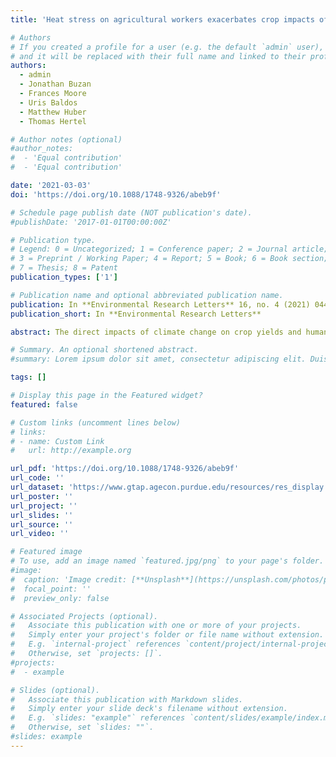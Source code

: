 ```yaml
---
title: 'Heat stress on agricultural workers exacerbates crop impacts of climate change'

# Authors
# If you created a profile for a user (e.g. the default `admin` user), write the username (folder name) here
# and it will be replaced with their full name and linked to their profile.
authors:
  - admin
  - Jonathan Buzan
  - Frances Moore
  - Uris Baldos
  - Matthew Huber
  - Thomas Hertel

# Author notes (optional)
#author_notes:
#  - 'Equal contribution'
#  - 'Equal contribution'

date: '2021-03-03'
doi: 'https://doi.org/10.1088/1748-9326/abeb9f'

# Schedule page publish date (NOT publication's date).
#publishDate: '2017-01-01T00:00:00Z'

# Publication type.
# Legend: 0 = Uncategorized; 1 = Conference paper; 2 = Journal article;
# 3 = Preprint / Working Paper; 4 = Report; 5 = Book; 6 = Book section;
# 7 = Thesis; 8 = Patent
publication_types: ['1']

# Publication name and optional abbreviated publication name.
publication: In **Environmental Research Letters** 16, no. 4 (2021) 044020
publication_short: In **Environmental Research Letters**

abstract: The direct impacts of climate change on crop yields and human health are both well-studied, but the interaction between the two have received little attention. Here we analyze the consequences of global warming for agricultural workers and the crops they cultivate using a global economic model with explicit treatment of the physiological impacts of heat stress on humans' ability to work. The agricultural impacts literature has mostly focused on the effects of climate change on crop yields. However, we find that labor force impacts are equally important up to +3C warming, relative to the 1986-2005 baseline, and these overlooked impacts are dominant in Sub-Saharan Africa and Southeast Asia. In those regions, heat stress with 3C global warming could reduce labor capacity in agriculture by 30-50%, boosting food prices and requiring much higher levels of employment in the farm sector.

# Summary. An optional shortened abstract.
#summary: Lorem ipsum dolor sit amet, consectetur adipiscing elit. Duis posuere tellus ac convallis placerat. Proin tincidunt magna sed ex sollicitudin condimentum.

tags: []

# Display this page in the Featured widget?
featured: false

# Custom links (uncomment lines below)
# links:
# - name: Custom Link
#   url: http://example.org

url_pdf: 'https://doi.org/10.1088/1748-9326/abeb9f'
url_code: ''
url_dataset: 'https://www.gtap.agecon.purdue.edu/resources/res_display.asp?RecordID=5736'
url_poster: ''
url_project: ''
url_slides: ''
url_source: ''
url_video: ''

# Featured image
# To use, add an image named `featured.jpg/png` to your page's folder.
#image:
#  caption: 'Image credit: [**Unsplash**](https://unsplash.com/photos/pLCdAaMFLTE)'
#  focal_point: ''
#  preview_only: false

# Associated Projects (optional).
#   Associate this publication with one or more of your projects.
#   Simply enter your project's folder or file name without extension.
#   E.g. `internal-project` references `content/project/internal-project/index.md`.
#   Otherwise, set `projects: []`.
#projects:
#  - example

# Slides (optional).
#   Associate this publication with Markdown slides.
#   Simply enter your slide deck's filename without extension.
#   E.g. `slides: "example"` references `content/slides/example/index.md`.
#   Otherwise, set `slides: ""`.
#slides: example
---
```

